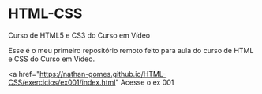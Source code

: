 # HTML-CSS
 Curso de HTML5 e CS3 do Curso em Vídeo

Esse é o meu primeiro repositório remoto feito para aula do curso de HTML e CSS do Curso em Vídeo.

<a href="https://nathan-gomes.github.io/HTML-CSS/exercicios/ex001/index.html" Acesse o ex 001</a> 
